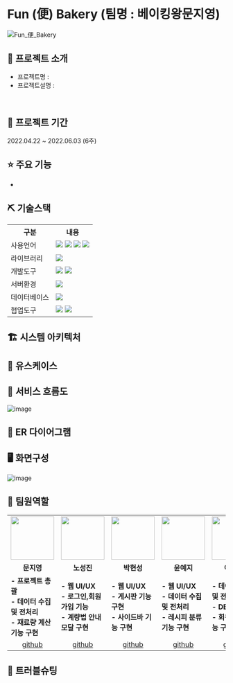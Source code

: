 # Fun (便) Bakery (팀명 : 베이킹왕문지영)
![Fun_便_Bakery](/uploads/f80967022cd4c783b16febc35091b5ac/Fun_便_Bakery.png)

## 👀 프로젝트 소개
* 프로젝트명 : 
* 프로젝트설명 : 
<br>

## 📅 프로젝트 기간
2022.04.22 ~ 2022.06.03 (6주)
<br>

## ⭐ 주요 기능
*

## ⛏ 기술스택

<table>
    <tr>
        <th>구분</th>
        <th>내용</th>
    </tr>
    <tr>
        <td>사용언어</td>
        <td>
            <img src="https://img.shields.io/badge/Java-007396?style=for-the-badge&logo=java&logoColor=white"/>
            <img src="https://img.shields.io/badge/HTML5-E34F26?style=for-the-badge&logo=HTML5&logoColor=white"/>
            <img src="https://img.shields.io/badge/CSS3-1572B6?style=for-the-badge&logo=CSS3&logoColor=white"/>
            <img src="https://img.shields.io/badge/JavaScript-F7DF1E?style=for-the-badge&logo=JavaScript&logoColor=white"/>
        </td>
    </tr>
    <tr>
        <td>라이브러리</td>
        <td>
            <img src="https://img.shields.io/badge/BootStrap-7952B3?style=for-the-badge&logo=BootStrap&logoColor=white"/>
        </td>
    </tr>
    <tr>
        <td>개발도구</td>
        <td>
            <img src="https://img.shields.io/badge/Eclipse-2C2255?style=for-the-badge&logo=Eclipse&logoColor=white"/>
            <img src="https://img.shields.io/badge/VSCode-007ACC?style=for-the-badge&logo=VisualStudioCode&logoColor=white"/>
        </td>
    </tr>
    <tr>
        <td>서버환경</td>
        <td>
            <img src="https://img.shields.io/badge/Apache Tomcat-D22128?style=for-the-badge&logo=Apache Tomcat&logoColor=white"/>
        </td>
    </tr>
    <tr>
        <td>데이터베이스</td>
        <td>
            <img src="https://img.shields.io/badge/Oracle 11g-F80000?style=for-the-badge&logo=Oracle&logoColor=white"/>
        </td>
    </tr>
    <tr>
        <td>협업도구</td>
        <td>
            <img src="https://img.shields.io/badge/Git-F05032?style=for-the-badge&logo=Git&logoColor=white"/>
            <img src="https://img.shields.io/badge/GitLab-4B4B77?style=for-the-badge&logo=GitLab&logoColor=white"/>
        </td>
    </tr>
</table>

## 🏗️ 시스템 아키텍처

## 📌 유스케이스

## 📌 서비스 흐름도
![image](/uploads/a2e60c64980febc5f84c8131c479ddfb/image.png)

## 📌 ER 다이어그램

## 🖥 화면구성
![image](/uploads/50600db93f2967f95559fdd379368d08/image.png)
## 👥 팀원역할
<table>
  <tr>
    <td align="center"><img src="image-1.png" width="100" height="100"/></td>
    <td align="center"><img src="https://mb.ntdtv.kr/assets/uploads/2019/01/Screen-Shot-2019-01-08-at-4.31.55-PM-e1546932545978.png" width="100" height="100"/></td>
    <td align="center"><img src="https://mblogthumb-phinf.pstatic.net/20160127_177/krazymouse_1453865104404DjQIi_PNG/%C4%AB%C4%AB%BF%C0%C7%C1%B7%BB%C1%EE_%B6%F3%C0%CC%BE%F0.png?type=w2" width="100" height="100"/></td>
    <td align="center"><img src="https://i.pinimg.com/236x/ed/bb/53/edbb53d4f6dd710431c1140551404af9.jpg" width="100" height="100"/></td>
    <td align="center"><img src="https://pbs.twimg.com/media/B-n6uPYUUAAZSUx.png" width="100" height="100"/></td>
  </tr>
  <tr>
    <td align="center"><strong>문지영</strong></td>
    <td align="center"><strong>노성진</strong></td>
    <td align="center"><strong>박현성</strong></td>
    <td align="center"><strong>윤예지</strong></td>
    <td align="center"><strong>이현우</strong></td>
  </tr>
  <tr>
    <td align="left"><b>- 프로젝트 총괄<br>- 데이터 수집 및 전처리<br>- 재료량 계산기능 구현</b></td>
    <td align="left"><b>- 웹 UI/UX<br>- 로그인,회원가입 기능<br>- 계량법 안내 모달 구현</b></td>
    <td align="left"><b>- 웹 UI/UX<br>- 게시판 기능 구현<br>- 사이드바 기능 구현</b></td>
    <td align="left"><b>- 웹 UI/UX<br>- 데이터 수집 및 전처리<br>- 레시피 분류 기능 구현</b></td>
    <td align="left"><b>- 데이터 수집 및 전처리<br>- DB구축<br>- 회원관리 기능 구현</b></td>
  </tr>
  <tr>
    <td align="center"><a href="https://github.com/jiyounghi" target='_blank'>github</a></td>
    <td align="center"><a href="https://github.com/shtjdwls1" target='_blank'>github</a></td>
    <td align="center"><a href="https://github.com/hyeontjd" target='_blank'>github</a></td>
    <td align="center"><a href="https://github.com/yeeeeeji" target='_blank'>github</a></td>
    <td align="center"><a href="https://github.com/gusdn820" target='_blank'>github</a></td>
  </tr>
</table>

## 🧐 트러블슈팅

<br>
